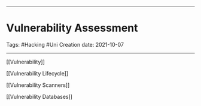 -----------------------------------------------
# Vulnerability Assessment
Tags:  #Hacking #Uni 
Creation date: 2021-10-07

-----------------------------------------------

[[Vulnerability]]

[[Vulnerability Lifecycle]]

[[Vulnerability Scanners]]

[[Vulnerability Databases]]